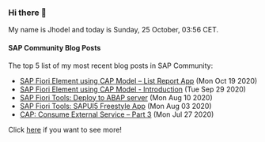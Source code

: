 ### Hi there 👋

My name is Jhodel and today is Sunday, 25 October, 03:56 CET.

#### SAP Community Blog Posts

The top 5 list of my most recent blog posts in SAP Community:

- [SAP Fiori Element using CAP Model – List Report App](https:&#x2F;&#x2F;blogs.sap.com&#x2F;?p&#x3D;1203828) (Mon Oct 19 2020)
- [SAP Fiori Element using CAP Model - Introduction](https:&#x2F;&#x2F;blogs.sap.com&#x2F;?p&#x3D;1191392) (Tue Sep 29 2020)
- [SAP Fiori Tools: Deploy to ABAP server](https:&#x2F;&#x2F;blogs.sap.com&#x2F;?p&#x3D;1161581) (Mon Aug 10 2020)
- [SAP Fiori Tools: SAPUI5 Freestyle App](https:&#x2F;&#x2F;blogs.sap.com&#x2F;?p&#x3D;1156521) (Mon Aug 03 2020)
- [CAP: Consume External Service – Part 3](https:&#x2F;&#x2F;blogs.sap.com&#x2F;?p&#x3D;1151427) (Mon Jul 27 2020)

Click [here](https://people.sap.com/jhodel18#content:blogposts) if you want to see more!